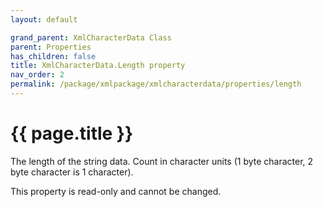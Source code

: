 ```yaml
---
layout: default

grand_parent: XmlCharacterData Class
parent: Properties
has_children: false
title: XmlCharacterData.Length property
nav_order: 2
permalink: /package/xmlpackage/xmlcharacterdata/properties/length
---
```

# {{ page.title }}

The length of the string data. Count in character units (1 byte character, 2 byte character is 1 character).

This property is read-only and cannot be changed.